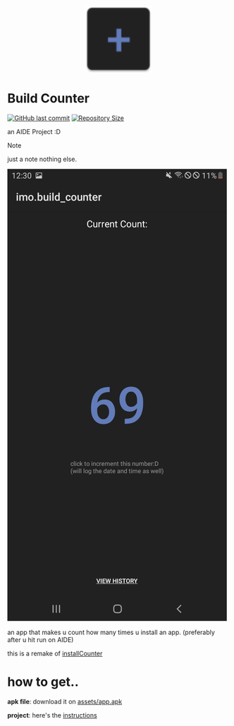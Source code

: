 <p align="center">
  <img src="res/drawable/ic_launcher.png" style="width: 30%;" />
</p>

# Build Counter

[![GitHub last commit](https://img.shields.io/github/last-commit/IMOitself/build_counter)](https://github.com/IMOitself/build_counter)
[![Repository Size](https://img.shields.io/github/repo-size/IMOitself/build_counter)](https://www.google.com/search?q=llamas)


an AIDE Project :D


> [!NOTE]
> just a note nothing else.

![Screenshot_20240723_Build_Counter](assets/Screenshot_20240723_Build_Counter.jpg)

an app that makes u count how many times u install an app. (preferably after u hit run on AIDE)

this is a remake of [installCounter](https://github.com/IMOitself/install_counter)

# how to get..
**apk file**: download it on [assets/app.apk](assets/app.apk)

**project**: here's the [instructions](assets/instructions.md)